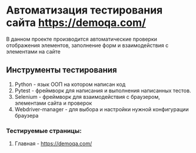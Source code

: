 # Автоматизация тестирования сайта https://demoqa.com/

В данном проекте производится автоматические проверки отображения элементов, заполнение форм и 
взаимодействия с элементами на сайте

## Инструменты тестирования
1. Python - язык ООП на котором написан код
2. Pytest - фреймворк для написания и выполнения написанных тестов.
3. Selenium - фреймворк для взаимодействия с браузером, элементами сайта и проверок
4. Webdriver-manager - для выбора и настройки нужной конфигурации браузера


### Тестируемые страницы:
1. Главная - https://demoqa.com/
